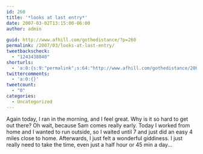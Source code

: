 ```yaml
---
id: 260
title: '*looks at last entry*'
date: 2007-03-02T13:15:00-06:00
author: admin
  
guid: http://www.afhill.com/gothedistance/?p=260
permalink: /2007/03/looks-at-last-entry/
tweetbackscheck:
  - "1243438840"
shorturls:
  - 'a:8:{s:9:"permalink";s:64:"http://www.afhill.com/gothedistance/2007/03/looks-at-last-entry/";s:7:"tinyurl";s:25:"http://tinyurl.com/bm8wtz";s:4:"isgd";s:17:"http://is.gd/hm3H";s:5:"bitly";s:19:"http://bit.ly/13bh9";s:5:"snipr";s:22:"http://snipr.com/asplx";s:5:"snurl";s:22:"http://snurl.com/asplx";s:7:"snipurl";s:24:"http://snipurl.com/asplx";s:4:"trim";s:17:"http://tr.im/cyjz";}'
twittercomments:
  - 'a:0:{}'
tweetcount:
  - "0"
categories:
  - Uncategorized
---
```

Again today, I ran in the morning, and I feel great. Why is it so hard to get out there? Oh wait, because 5am comes really early. Today I worked from home and I wanted to run outside, so I waited until 7 and just did an easy 4 miles close to home. Afterwards, I just felt a wonderful giddiness. I just really need to take the time, even just a half hour or 45 min a day&#8230;